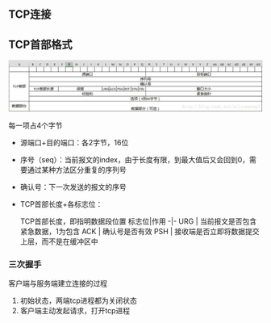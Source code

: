 ## TCP连接

## TCP首部格式
![alt text](/static/img/tcp_head.jpg "Title")

每一项占4个字节
- 源端口+目的端口：各2字节，16位
- 序号（seq）：当前报文的index，由于长度有限，到最大值后又会回到0，需要通过某种方法区分重复的序列号
- 确认号：下一次发送的报文的序号
- TCP首部长度+各标志位：
  
  TCP首部长度，即指明数据段位置
  标志位|作用
    -|-
    URG | 当前报文是否包含紧急数据，1为包含
    ACK | 确认号是否有效
    PSH | 接收端是否立即将数据提交上层，而不是在缓冲区中


### 三次握手
客户端与服务端建立连接的过程
 1. 初始状态，两端tcp进程都为关闭状态
 2. 客户端主动发起请求，打开tcp进程



